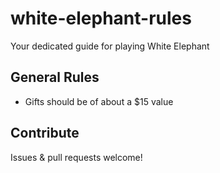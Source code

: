 # white-elephant-rules
Your dedicated guide for playing White Elephant

## General Rules

* Gifts should be of about a $15 value

## Contribute

Issues & pull requests welcome!
